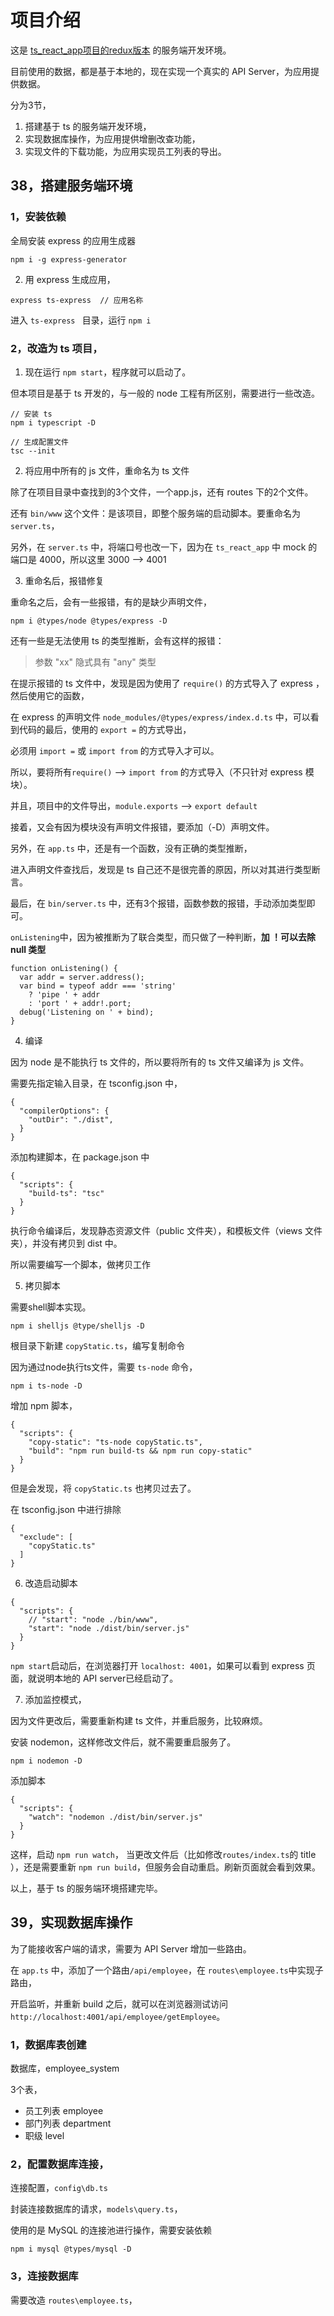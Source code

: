 # 项目介绍

这是 [ts_react_app项目的redux版本](https://github.com/crane0/ts_react_app/tree/redux-version) 的服务端开发环境。

目前使用的数据，都是基于本地的，现在实现一个真实的 API Server，为应用提供数据。

分为3节，

1. 搭建基于 ts 的服务端开发环境，
2. 实现数据库操作，为应用提供增删改查功能，
3. 实现文件的下载功能，为应用实现员工列表的导出。

## 38，搭建服务端环境

### 1，安装依赖

全局安装 express 的应用生成器
```
npm i -g express-generator
```

2. 用 express 生成应用，
```
express ts-express  // 应用名称
```

进入 `ts-express ` 目录，运行 `npm i`

### 2，改造为 ts 项目，

1. 现在运行 `npm start`，程序就可以启动了。

但本项目是基于 ts 开发的，与一般的 node 工程有所区别，需要进行一些改造。

```
// 安装 ts 
npm i typescript -D

// 生成配置文件
tsc --init
```

2. 将应用中所有的 js 文件，重命名为 ts 文件

除了在项目目录中查找到的3个文件，一个app.js，还有 routes 下的2个文件。

还有 `bin/www` 这个文件：是该项目，即整个服务端的启动脚本。要重命名为 `server.ts`，

另外，在 `server.ts` 中，将端口号也改一下，因为在 `ts_react_app` 中 mock 的端口是 4000，所以这里 3000 --> 4001

3. 重命名后，报错修复

重命名之后，会有一些报错，有的是缺少声明文件，
```
npm i @types/node @types/express -D
```

还有一些是无法使用 ts 的类型推断，会有这样的报错：
> 参数 "xx" 隐式具有 "any" 类型

在提示报错的 ts 文件中，发现是因为使用了 `require()` 的方式导入了 express ，然后使用它的函数，

在 express 的声明文件 `node_modules/@types/express/index.d.ts` 中，可以看到代码的最后，使用的 `export =` 的方式导出，

必须用 `import =` 或 `import from` 的方式导入才可以。

所以，要将所有`require()` --> `import from` 的方式导入（不只针对 express 模块）。

并且，项目中的文件导出，`module.exports` --> `export default`

接着，又会有因为模块没有声明文件报错，要添加（-D）声明文件。

另外，在 `app.ts` 中，还是有一个函数，没有正确的类型推断，

进入声明文件查找后，发现是 ts 自己还不是很完善的原因，所以对其进行类型断言。

最后，在 `bin/server.ts` 中，还有3个报错，函数参数的报错，手动添加类型即可。

`onListening`中，因为被推断为了联合类型，而只做了一种判断，**加 ！可以去除 null 类型**
```
function onListening() {
  var addr = server.address();
  var bind = typeof addr === 'string'
    ? 'pipe ' + addr
    : 'port ' + addr!.port;
  debug('Listening on ' + bind);
}
```

4. 编译

因为 node 是不能执行 ts 文件的，所以要将所有的 ts 文件又编译为 js 文件。

需要先指定输入目录，在 tsconfig.json 中，
```
{
  "compilerOptions": {
    "outDir": "./dist", 
  }
}
```
添加构建脚本，在 package.json 中
```
{
  "scripts": {
    "build-ts": "tsc"
  }
}
```

执行命令编译后，发现静态资源文件（public 文件夹），和模板文件（views 文件夹），并没有拷贝到 dist 中。

所以需要编写一个脚本，做拷贝工作

5. 拷贝脚本

需要shell脚本实现。
```
npm i shelljs @type/shelljs -D
```

根目录下新建 `copyStatic.ts`，编写复制命令

因为通过node执行ts文件，需要 `ts-node` 命令，
```
npm i ts-node -D
```
增加 npm 脚本，
```
{
  "scripts": {
    "copy-static": "ts-node copyStatic.ts",
    "build": "npm run build-ts && npm run copy-static"
  }
}
```
但是会发现，将 `copyStatic.ts` 也拷贝过去了。

在 tsconfig.json 中进行排除
```
{
  "exclude": [
    "copyStatic.ts"
  ]
}
```

6. 改造启动脚本
```
{
  "scripts": {
    // "start": "node ./bin/www",
    "start": "node ./dist/bin/server.js"
  }
}
```

`npm start`启动后，在浏览器打开 `localhost: 4001`，如果可以看到 express 页面，就说明本地的 API server已经启动了。

7. 添加监控模式，

因为文件更改后，需要重新构建 ts 文件，并重启服务，比较麻烦。

安装 nodemon，这样修改文件后，就不需要重启服务了。
```
npm i nodemon -D
```
添加脚本
```
{
  "scripts": {
    "watch": "nodemon ./dist/bin/server.js"
  }
}
```

这样，启动 `npm run watch`，
当更改文件后（比如修改`routes/index.ts`的 title ），还是需要重新 `npm run build`，但服务会自动重启。刷新页面就会看到效果。

以上，基于 ts 的服务端环境搭建完毕。



## 39，实现数据库操作

为了能接收客户端的请求，需要为 API Server 增加一些路由。

在 `app.ts` 中，添加了一个路由`/api/employee`，在 `routes\employee.ts`中实现子路由，

开启监听，并重新 build 之后，就可以在浏览器测试访问 `http://localhost:4001/api/employee/getEmployee`。

### 1，数据库表创建

数据库，employee_system


3个表，
- 员工列表 employee
- 部门列表 department
- 职级 level

### 2，配置数据库连接，

连接配置，`config\db.ts`

封装连接数据库的请求，`models\query.ts`，

使用的是 MySQL 的连接池进行操作，需要安装依赖
```
npm i mysql @types/mysql -D
```

### 3，连接数据库

需要改造 `routes\employee.ts`，



